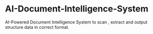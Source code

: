 # AI-Document-Intelligence-System
AI-Powered Document Intelligence System to scan , extract and output structure data in correct format.
